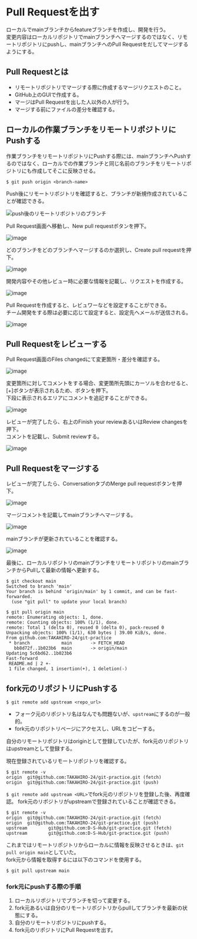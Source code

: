 # Pull Requestを出す

ローカルでmainブランチからfeatureブランチを作成し、開発を行う。  
変更内容はローカルリポジトリでmainブランチへマージするのではなく、リモートリポジトリにpushし、mainブランチへのPull Requestをだしてマージするようにする。

## Pull Requestとは

- リモートリポジトリでマージする際に作成するマージリクエストのこと。
- GitHub上のGUIで作成する。
- マージはPull Requestを出した人以外の人が行う。
- マージする前にファイルの差分を確認する。

## ローカルの作業ブランチをリモートリポジトリにPushする

作業ブランチをリモートリポジトリにPushする際には、mainブランチへPushするのではなく、ローカルでの作業ブランチと同じ名前のブランチをリモートリポジトリにも作成してそこに反映させる。

```
$ git push origin <branch-name>
```

Push後にリモートリポジトリを確認すると、ブランチが新規作成されていることが確認できる。

![push後のリモートリポジトリのブランチ](https://user-images.githubusercontent.com/85177462/121816506-06cb4b80-ccb7-11eb-814f-1e68f28479aa.png)

Pull Request画面へ移動し、New pull requestボタンを押下。

![image](https://user-images.githubusercontent.com/85177462/121817590-439a4100-ccbd-11eb-858d-e6857c08c7ed.png)

どのブランチをどのブランチへマージするのか選択し、Create pull requestを押下。

![image](https://user-images.githubusercontent.com/85177462/121817618-717f8580-ccbd-11eb-9e5b-224a2fedc7e0.png)

開発内容やその他レビュー時に必要な情報を記載し、リクエストを作成する。

![image](https://user-images.githubusercontent.com/85177462/121817721-04202480-ccbe-11eb-98d1-677dbb4329cf.png)

Pull Requestを作成すると、レビュワーなどを設定することができる。  
チーム開発をする際は必要に応じて設定すると、設定先へメールが送信される。

![image](https://user-images.githubusercontent.com/85177462/121817768-49445680-ccbe-11eb-8113-0a6a035440ce.png)

## Pull Requestをレビューする

Pull Request画面のFiles changedにて変更箇所・差分を確認する。

![image](https://user-images.githubusercontent.com/85177462/121817824-ac35ed80-ccbe-11eb-9e2e-dc2caa9a39ee.png)

変更箇所に対してコメントをする場合、変更箇所先頭にカーソルを合わせると、[+]ボタンが表示されるため、ボタンを押下。  
下段に表示されるエリアにコメントを追記することができる。

![image](https://user-images.githubusercontent.com/85177462/121817886-0cc52a80-ccbf-11eb-9251-afbd19c851bd.png)

レビューが完了したら、右上のFinish your reviewあるいはReview changesを押下。  
コメントを記載し、Submit reviewする。

![image](https://user-images.githubusercontent.com/85177462/121817999-865d1880-ccbf-11eb-99d3-9a801b6eed45.png)

## Pull Requestをマージする

レビューが完了したら、ConversationタブのMerge pull requestボタンを押下。

![image](https://user-images.githubusercontent.com/85177462/121818073-01263380-ccc0-11eb-8346-87837932b805.png)

マージコメントを記載してmainブランチへマージする。

![image](https://user-images.githubusercontent.com/85177462/121818096-18fdb780-ccc0-11eb-983e-c08750ae35d4.png)

mainブランチが更新されていることを確認する。

![image](https://user-images.githubusercontent.com/85177462/121818115-392d7680-ccc0-11eb-999b-09cc00b00cc9.png)

最後に、ローカルリポジトリのmainブランチをリモートリポジトリのmainブランチからPullして最新の情報へ更新する。

```
$ git checkout main
Switched to branch 'main'
Your branch is behind 'origin/main' by 1 commit, and can be fast-forwarded.
  (use "git pull" to update your local branch)

$ git pull origin main
remote: Enumerating objects: 1, done.
remote: Counting objects: 100% (1/1), done.
remote: Total 1 (delta 0), reused 0 (delta 0), pack-reused 0
Unpacking objects: 100% (1/1), 630 bytes | 39.00 KiB/s, done.
From github.com:TAKAHIRO-24/git-practice
 * branch            main       -> FETCH_HEAD
   bb8d72f..1b023b6  main       -> origin/main
Updating 5c6bd62..1b023b6
Fast-forward
 README.md | 2 +-
 1 file changed, 1 insertion(+), 1 deletion(-)
```

## fork元のリポジトリにPushする

```
$ git remote add upstream <repo_url>
```
- フォーク元のリポジトリ名はなんでも問題ないが、`upstream`にするのが一般的。
- fork元のリポジトリページにアクセスし、URLをコピーする。

自分のリモートリポジトリはoriginとして登録していたが、fork元のリポジトリはupstreamとして登録する。

現在登録されているリモートリポジトリを確認する。

```
$ git remote -v
origin  git@github.com:TAKAHIRO-24/git-practice.git (fetch)
origin  git@github.com:TAKAHIRO-24/git-practice.git (push)
```

`$ git remote add upstream <URL>`でfork元のリポジトリを登録した後、再度確認。
fork元のリポジトリがupstreamで登録されていることが確認できる。

```
$ git remote -v
origin  git@github.com:TAKAHIRO-24/git-practice.git (fetch)
origin  git@github.com:TAKAHIRO-24/git-practice.git (push)
upstream        git@github.com:D-S-Hub/git-practice.git (fetch)
upstream        git@github.com:D-S-Hub/git-practice.git (push)
```

これまではリモートリポジトリからローカルに情報を反映させるときは、`git pull origin main`としていた。  
fork元から情報を取得するには以下のコマンドを使用する。

```
$ git pull upstream main
```

### fork元にpushする際の手順

1. ローカルリポジトリでブランチを切って変更する。
2. fork元あるいは自分のリモートリポジトリからpullしてブランチを最新の状態にする。
3. 自分のリモートリポジトリにpushする。
4. fork元のリポジトリにPull Requestを出す。
